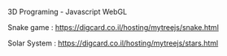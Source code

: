 3D Programing  - Javascript WebGL 

Snake game : https://digcard.co.il/hosting/mytreejs/snake.html

Solar System : https://digcard.co.il/hosting/mytreejs/stars.html
